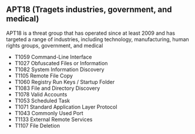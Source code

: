 APT18 (Tragets industries, government, and medical)
--------------------------------------------------
APT18 is a threat group that has operated since at least 2009 and has targeted a range of industries, including technology, manufacturing, human rights groups, government, and medical

 - T1059	Command-Line Interface
 - T1027	Obfuscated Files or Information
 - T1082	System Information Discovery
 - T1105	Remote File Copy
 - T1060	Registry Run Keys / Startup Folder
 - T1083	File and Directory Discovery
 - T1078	Valid Accounts
 - T1053	Scheduled Task
 - T1071	Standard Application Layer Protocol
 - T1043	Commonly Used Port
 - T1133	External Remote Services
 - T1107	File Deletion 
